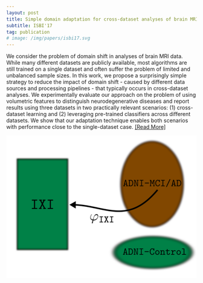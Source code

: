 ```yaml
---
layout: post
title: Simple domain adaptation for cross-dataset analyses of brain MRI data
subtitle: ISBI'17
tag: publication
# image: /img/papers/isbi17.svg
---
```

We consider the problem of domain shift in analyses of brain MRI data. While many different datasets are publicly available, most algorithms are still trained on a single dataset and often suffer the problem of limited and unbalanced sample sizes. In this work, we propose a surprisingly simple strategy to reduce the impact of domain shift - caused by different data sources and processing pipelines - that typically occurs in cross-dataset analyses. We experimentally evaluate our approach on the problem of using volumetric features to distinguish neurodegenerative diseases and report results using three datasets in two practically relevant scenarios: (1) cross-dataset learning and (2) leveraging pre-trained classifiers across different datasets. We show that our adaptation technique enables both scenarios with performance close to the single-dataset case.
<a href="https://www.semanticscholar.org/paper/Simple-domain-adaptation-for-cross-dataset-analyses-Hofer-Kwitt/f7c7e0091d5b312404952f1d482ed2bd6b24791d">[Read&nbsp;More]</a>

![](/img/papers/isbi17.svg)